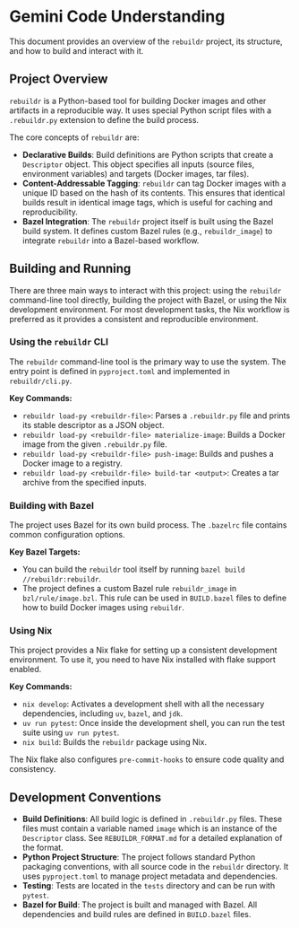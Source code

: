 # Gemini Code Understanding

This document provides an overview of the `rebuildr` project, its structure, and how to build and interact with it.

## Project Overview

`rebuildr` is a Python-based tool for building Docker images and other artifacts in a reproducible way. It uses special Python script files with a `.rebuildr.py` extension to define the build process.

The core concepts of `rebuildr` are:

*   **Declarative Builds**: Build definitions are Python scripts that create a `Descriptor` object. This object specifies all inputs (source files, environment variables) and targets (Docker images, tar files).
*   **Content-Addressable Tagging**: `rebuildr` can tag Docker images with a unique ID based on the hash of its contents. This ensures that identical builds result in identical image tags, which is useful for caching and reproducibility.
*   **Bazel Integration**: The `rebuildr` project itself is built using the Bazel build system. It defines custom Bazel rules (e.g., `rebuildr_image`) to integrate `rebuildr` into a Bazel-based workflow.

## Building and Running

There are three main ways to interact with this project: using the `rebuildr` command-line tool directly, building the project with Bazel, or using the Nix development environment. For most development tasks, the Nix workflow is preferred as it provides a consistent and reproducible environment.

### Using the `rebuildr` CLI

The `rebuildr` command-line tool is the primary way to use the system. The entry point is defined in `pyproject.toml` and implemented in `rebuildr/cli.py`.

**Key Commands:**

*   `rebuildr load-py <rebuildr-file>`: Parses a `.rebuildr.py` file and prints its stable descriptor as a JSON object.
*   `rebuildr load-py <rebuildr-file> materialize-image`: Builds a Docker image from the given `.rebuildr.py` file.
*   `rebuildr load-py <rebuildr-file> push-image`: Builds and pushes a Docker image to a registry.
*   `rebuildr load-py <rebuildr-file> build-tar <output>`: Creates a tar archive from the specified inputs.

### Building with Bazel

The project uses Bazel for its own build process. The `.bazelrc` file contains common configuration options.

**Key Bazel Targets:**

*   You can build the `rebuildr` tool itself by running `bazel build //rebuildr:rebuildr`.
*   The project defines a custom Bazel rule `rebuildr_image` in `bzl/rule/image.bzl`. This rule can be used in `BUILD.bazel` files to define how to build Docker images using `rebuildr`.

### Using Nix

This project provides a Nix flake for setting up a consistent development environment. To use it, you need to have Nix installed with flake support enabled.

**Key Commands:**

*   `nix develop`: Activates a development shell with all the necessary dependencies, including `uv`, `bazel`, and `jdk`.
*   `uv run pytest`: Once inside the development shell, you can run the test suite using `uv run pytest`.
*   `nix build`: Builds the `rebuildr` package using Nix.

The Nix flake also configures `pre-commit-hooks` to ensure code quality and consistency.

## Development Conventions

*   **Build Definitions**: All build logic is defined in `.rebuildr.py` files. These files must contain a variable named `image` which is an instance of the `Descriptor` class. See `REBUILDR_FORMAT.md` for a detailed explanation of the format.
*   **Python Project Structure**: The project follows standard Python packaging conventions, with all source code in the `rebuildr` directory. It uses `pyproject.toml` to manage project metadata and dependencies.
*   **Testing**: Tests are located in the `tests` directory and can be run with `pytest`.
*   **Bazel for Build**: The project is built and managed with Bazel. All dependencies and build rules are defined in `BUILD.bazel` files.
